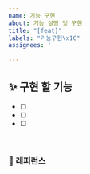 ```yaml
---
name: 기능 구현
about: 기능 설명 및 구현
title: "[feat]"
labels: "기능구현\x1C"
assignees: ''

---
```


## ✨ 구현 할 기능

- [ ]
- [ ]
- [ ]

<br>

### 📕 레퍼런스
